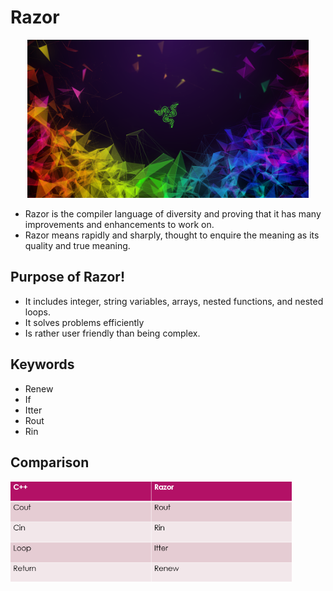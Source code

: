 # Razor

<div align="center"><img src="./razor-logo.png" width=450></div>

* Razor is the compiler language of diversity and proving that it has many improvements and enhancements to work on.
* Razor means rapidly and sharply, thought to enquire the meaning as its quality and true meaning.

## Purpose of Razor!

* It includes integer, string variables, arrays, nested functions, and nested loops.
* It solves problems efficiently
* Is rather user friendly than being complex.

## Keywords

* Renew
* If
* Itter
* Rout
* Rin 

## Comparison 

<img src="./Comparison.png" width=450>
